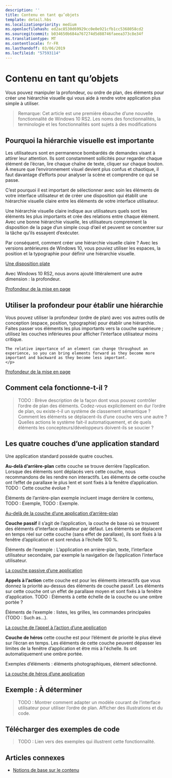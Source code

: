 ```yaml
---
description: ''
title: Contenu en tant qu’objets
template: detail.hbs
ms.localizationpriority: medium
ms.openlocfilehash: ed2ac8530d69929cc0e0e921cfb1cc5368058cd2
ms.sourcegitcommit: b034650b684a767274d5d88746faeea373c8e34f
ms.translationtype: MT
ms.contentlocale: fr-FR
ms.lasthandoff: 03/06/2019
ms.locfileid: "57593114"
---
```

# <a name="content-as-objects"></a>Contenu en tant qu’objets

 

Vous pouvez manipuler la profondeur, ou ordre de plan, des éléments pour créer une hiérarchie visuelle qui vous aide à rendre votre application plus simple à utiliser.  

> Remarque: Cet article est une première ébauche d’une nouvelle fonctionnalité de Windows 10 RS2. Les noms des fonctionnalités, la terminologie et les fonctionnalités sont sujets à des modifications 

## <a name="why-visual-hierarchy-is-important"></a>Pourquoi la hiérarchie visuelle est importante

Les utilisateurs sont en permanence bombardés de demandes visant à attirer leur attention. Ils sont constamment sollicités pour regarder chaque élément de l’écran, lire chaque chaîne de texte, cliquer sur chaque bouton. À mesure que l’environnement visuel devient plus confus et chaotique, il faut davantage d’efforts pour analyser la scène et comprendre ce qui se passe.  

C’est pourquoi il est important de sélectionner avec soin les éléments de votre interface utilisateur et de créer une disposition qui établit une hiérarchie visuelle claire entre les éléments de votre interface utilisateur. <!-- Every element is competing for the user's attention, and every time you add an element, you add a mental tax to the user. -->

Une hiérarchie visuelle claire indique aux utilisateurs quels sont les éléments les plus importants et crée des relations entre chaque élément. Avec une bonne hiérarchie visuelle, les utilisateurs comprennent la disposition de la page d’un simple coup d’œil et peuvent se concentrer sur la tâche qu'ils essayent d’exécuter. 

<p></p>


<div class="side-by-side">
<div class="side-by-side-content">
  <div class="side-by-side-content-left">
  <p>Par conséquent, comment créer une hiérarchie visuelle claire ? Avec les versions antérieures de Windows 10, vous pouviez utiliser les espaces, la position et la typographie pour définir une hiérarchie visuelle. </p>
  </div>
  <div class="side-by-side-content-right">
    <a href="images/content-as-objects/flat-layout.png">Une disposition plate</a>
    
  </div>
</div>
</div>

Avec Windows 10 RS2, nous avons ajouté littéralement une autre dimension : la profondeur. 

<a href="images/content-as-objects/depth-in-layout2.png">Profondeur de la mise en page</a>


## <a name="use-depth-to-establish-a-hierarchy"></a>Utiliser la profondeur pour établir une hiérarchie 

<p></p>

<div class="side-by-side">
<div class="side-by-side-content">
  <div class="side-by-side-content-left">
     <p>Vous pouvez utiliser la profondeur (ordre de plan) avec vos autres outils de conception (espace, position, typographie) pour établir une hiérarchie. Faites passer vos éléments les plus importants vers la couche supérieure ; utilisez les couches inférieures pour afficher l’interface utilisateur moins critique. 

    The relative importance of an element can change throughout an experience, so you can bring elements forward as they become more important and backward as they become less important. 
    </p>
  </div>
  <div class="side-by-side-content-right">
    <a href="images/content-as-objects/elements-forward-backward.png">Profondeur de la mise en page</a> 
    
  </div>
</div>
</div>

## <a name="how-does-it-work"></a>Comment cela fonctionne-t-il ?
> TODO : Brève description de la façon dont vous pouvez contrôler l’ordre de plan des éléments. Codez-vous explicitement en dur l’ordre de plan, ou existe-t-il un système de classement sémantique ? Comment les éléments se déplacent-ils d’une couche vers une autre ? Quelles actions le système fait-il automatiquement, et de quels éléments les concepteurs/développeurs doivent-ils se soucier ? 

## <a name="the-four-layers-of-a-typical-app-layers"></a>Les quatre couches d’une application standard

<p>Une application standard possède quatre couches.</p>
<p></p>

<div class="side-by-side">
<div class="side-by-side-content">
  <div class="side-by-side-content-left">
<b>Au-delà d’arrière-plan</b> cette couche se trouve derrière l’application.  Lorsque des éléments sont déplacés vers cette couche, nous recommandons de les rendre non interactifs. Les éléments de cette couche ont l’effet de parallaxe le plus lent et sont fixés à la fenêtre d’application. TODO : Cette couche évolue ? 

<p>Éléments de l’arrière-plan exemple incluent image derrière le contenu, TODO : Exemple, TODO : Exemple.</p>
  </div>
  <div class="side-by-side-content-right">
    <a href="images/content-as-objects/elements-forward-backward.png">Au-delà de la couche d’une application d’arrière-plan</a>
    
  </div>
</div>
</div>

<p></p>

<div class="side-by-side">
<div class="side-by-side-content">
  <div class="side-by-side-content-left">
<b>Couche passif</b> il s’agit de l’application, la couche de base où se trouvent des éléments d’interface utilisateur par défaut.  Les éléments se déplacent en temps réel sur cette couche (sans effet de parallaxe), ils sont fixés à la fenêtre d’application et sont rendus à l’échelle 100 %. 

<p>Éléments de l’exemple : L’application en arrière-plan, texte, l’interface utilisateur secondaire, par exemple la navigation de l’application l’interface utilisateur.</p>
  </div>
  <div class="side-by-side-content-right">
    <a href="images/content-as-objects/elements-forward-backward.png">La couche passive d’une application</a>
    
  </div>
</div>
</div>

<p></p>

<div class="side-by-side">
<div class="side-by-side-content">
  <div class="side-by-side-content-left">
<b>Appels à l’action</b> cette couche est pour les éléments interactifs que vous donnez la priorité au-dessus des éléments de couche passif. Les éléments sur cette couche ont un effet de parallaxe moyen et sont fixés à la fenêtre d’application. TODO : Éléments à cette échelle de la couche ou une ombre portée ?

<p>Éléments de l’exemple : listes, les grilles, les commandes principales (TODO : Such as...).</p> 
  </div>
  <div class="side-by-side-content-right">
    <a href="images/content-as-objects/elements-forward-backward.png">La couche de l’appel à l’action d’une application</a>
    
  </div>
</div>
</div>

<p></p>
<div class="side-by-side">
<div class="side-by-side-content">
  <div class="side-by-side-content-left">
<b>Couche de héros</b> cette couche est pour l’élément de priorité le plus élevé sur l’écran en temps.  Les éléments de cette couche peuvent dépasser les limites de la fenêtre d’application et être mis à l'échelle. Ils ont automatiquement une ombre portée.

<p>Exemples d’éléments : éléments photographiques, élément sélectionné.</p>  
  </div>
  <div class="side-by-side-content-right">
    <a href="images/content-as-objects/elements-forward-backward.png">La couche de héros d’une application</a>
    
  </div>
</div>
</div>



<!--
Depth is meaningful; it establishes visual and interactive hierarchy for users to efficiently complete tasks. Depth orients users in our system. 
-->

## <a name="example-tbd"></a>Exemple : À déterminer
> TODO : Montrer comment adapter un modèle courant de l’interface utilisateur pour utiliser l’ordre de plan. Afficher des illustrations et du code. 

## <a name="download-the-code-samples"></a>Télécharger des exemples de code
>TODO : Lien vers des exemples qui illustrent cette fonctionnalité. 


## <a name="related-articles"></a>Articles connexes
* [Notions de base sur le contenu](../basics/content-basics.md)

